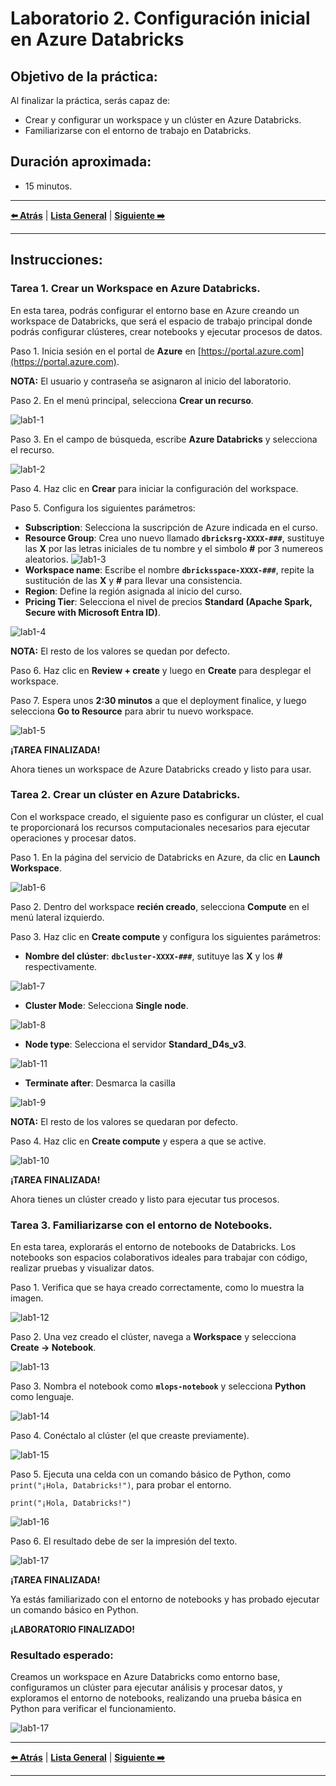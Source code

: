 # Laboratorio 2. Configuración inicial en Azure Databricks 

## Objetivo de la práctica:

Al finalizar la práctica, serás capaz de:

- Crear y configurar un workspace y un clúster en Azure Databricks.<br>
- Familiarizarse con el entorno de trabajo en Databricks.

## Duración aproximada:

- 15 minutos.

---

**[⬅️ Atrás](https://netec-mx.github.io/MLOPS-DATABRI/Cap%C3%ADtulo1/lab0.html)** | **[Lista General](https://netec-mx.github.io/MLOPS-DATABRI/)** | **[Siguiente ➡️](https://netec-mx.github.io/MLOPS-DATABRI/Cap%C3%ADtulo2/lab2.html)**

---

## Instrucciones:

### Tarea 1. Crear un Workspace en Azure Databricks.

En esta tarea, podrás configurar el entorno base en Azure creando un workspace de Databricks, que será el espacio de trabajo principal donde podrás configurar clústeres, crear notebooks y ejecutar procesos de datos.

Paso 1. Inicia sesión en el portal de **Azure** en [https://portal.azure.com](https://portal.azure.com).

**NOTA:** El usuario y contraseña se asignaron al inicio del laboratorio.

Paso 2. En el menú principal, selecciona **Crear un recurso**.

![lab1-1](../images/imgl1/img1.png)

Paso 3. En el campo de búsqueda, escribe **Azure Databricks** y selecciona el recurso.

![lab1-2](../images/imgl1/img2.png)

Paso 4. Haz clic en **Crear** para iniciar la configuración del workspace.

Paso 5. Configura los siguientes parámetros:

- **Subscription**: Selecciona la suscripción de Azure indicada en el curso.
- **Resource Group**: Crea uno nuevo llamado **`dbricksrg-XXXX-###`**, sustituye las **X** por las letras iniciales de tu nombre y el simbolo **#** por 3 numereos aleatorios.
![lab1-3](../images/imgl1/img3.png)
- **Workspace name**: Escribe el nombre **`dbricksspace-XXXX-###`**, repite la sustitución de las **X** y **#** para llevar una consistencia.
- **Region**: Define la región asignada al inicio del curso.
- **Pricing Tier**: Selecciona el nivel de precios **Standard (Apache Spark, Secure with Microsoft Entra ID)**.
  
![lab1-4](../images/imgl1/img4.png)

**NOTA:** El resto de los valores se quedan por defecto.

Paso 6. Haz clic en **Review + create** y luego en **Create** para desplegar el workspace. 

Paso 7. Espera unos **2:30 minutos** a que el deployment finalice, y luego selecciona **Go to Resource** para abrir tu nuevo workspace.

![lab1-5](../images/imgl1/img5.png)

**¡TAREA FINALIZADA!** 

Ahora tienes un workspace de Azure Databricks creado y listo para usar.

### Tarea 2. Crear un clúster en Azure Databricks.

Con el workspace creado, el siguiente paso es configurar un clúster, el cual te proporcionará los recursos computacionales necesarios para ejecutar operaciones y procesar datos.

Paso 1. En la página del servicio de Databricks en Azure, da clic en **Launch Workspace**.

![lab1-6](../images/imgl1/img6.png)

Paso 2. Dentro del workspace **recién creado**, selecciona **Compute** en el menú lateral izquierdo.

Paso 3. Haz clic en **Create compute** y configura los siguientes parámetros:

- **Nombre del clúster**: **`dbcluster-XXXX-###`**, sutituye las **X** y los **#** respectivamente.

![lab1-7](../images/imgl1/img7.png)

- **Cluster Mode**: Selecciona **Single node**.

![lab1-8](../images/imgl1/img8.png)

- **Node type**: Selecciona el servidor **Standard_D4s_v3**.

![lab1-11](../images/imgl1/img11.png)

- **Terminate after**: Desmarca la casilla

![lab1-9](../images/imgl1/img9.png)

**NOTA:** El resto de los valores se quedaran por defecto.

Paso 4. Haz clic en **Create compute** y espera a que se active.

![lab1-10](../images/imgl1/img10.png)

**¡TAREA FINALIZADA!**

Ahora tienes un clúster creado y listo para ejecutar tus procesos.

### Tarea 3. Familiarizarse con el entorno de Notebooks.

En esta tarea, explorarás el entorno de notebooks de Databricks. Los notebooks son espacios colaborativos ideales para trabajar con código, realizar pruebas y visualizar datos.

Paso 1. Verifica que se haya creado correctamente, como lo muestra la imagen.

![lab1-12](../images/imgl1/img12.png)

Paso 2. Una vez creado el clúster, navega a **Workspace** y selecciona **Create -> Notebook**.

![lab1-13](../images/imgl1/img13.png)

Paso 3. Nombra el notebook como **`mlops-notebook`** y selecciona **Python** como lenguaje.

![lab1-14](../images/imgl1/img14.png)

Paso 4. Conéctalo al clúster (el que creaste previamente).

![lab1-15](../images/imgl1/img15.png)

Paso 5. Ejecuta una celda con un comando básico de Python, como `print("¡Hola, Databricks!")`, para probar el entorno.

```
print("¡Hola, Databricks!")
```

![lab1-16](../images/imgl1/img16.png)

Paso 6. El resultado debe de ser la impresión del texto.

![lab1-17](../images/imgl1/img17.png)

**¡TAREA FINALIZADA!** 

Ya estás familiarizado con el entorno de notebooks y has probado ejecutar un comando básico en Python.

**¡LABORATORIO FINALIZADO!**

### Resultado esperado:

Creamos un workspace en Azure Databricks como entorno base, configuramos un clúster para ejecutar análisis y procesar datos, y exploramos el entorno de notebooks, realizando una prueba básica en Python para verificar el funcionamiento.

![lab1-17](../images/imgl1/img17.png)

---

**[⬅️ Atrás](https://netec-mx.github.io/MLOPS-DATABRI/Cap%C3%ADtulo1/lab0.html)** | **[Lista General](https://netec-mx.github.io/MLOPS-DATABRI/)** | **[Siguiente ➡️](https://netec-mx.github.io/MLOPS-DATABRI/Cap%C3%ADtulo2/lab2.html)**

---

